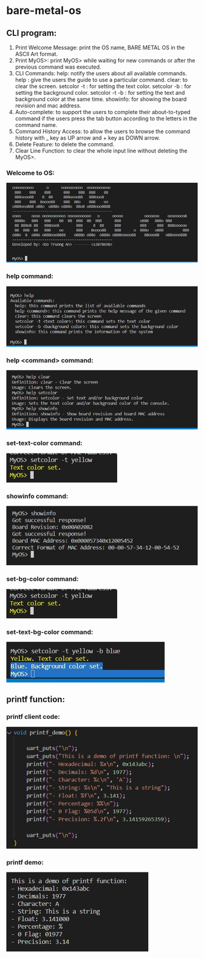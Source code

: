# bare-metal-os

## CLI program:
1. Print Welcome Message: print the OS name, BARE METAL OS in the ASCII Art format. 
2. Print MyOS>: print MyOS> while waiting for new commands or after the previous command was executed. 
3. CLI Commands:
help: notify the users about all available commands. 
help <command>: give the users the guide to use a particular command. 
clear: to clear the screen. 
setcolor -t <text-color>: for setting the text color. 
setcolor -b <background-color>: for setting the background color.
setcolor -t <text-color> -b <background-color>: for setting the text and background color at the same time. 
showinfo: for showing the board revision and mac address. 
4. Auto-complete: to support the users to complete their about-to-typed command if the users press the tab button according to the letters in the command name.  
5. Command History Access: to allow the users to browse the command history with _ key as UP arrow and + key as DOWN arrow.
6. Delete Feature: to delete the command.
7. Clear Line Function: to  clear the whole input line without deleting the MyOS>. 

### Welcome to OS:
![Alt text](https://github.com/andtr-2021/cli-printf-bare-metal-os/blob/master/osWelcome.JPG)

### help command:

![Alt text](https://github.com/andtr-2021/cli-printf-bare-metal-os/blob/master/help.JPG)

### help \<command\> command:

![Alt text](https://github.com/andtr-2021/cli-printf-bare-metal-os/blob/master/man.JPG)

### set-text-color command:

![Alt text](https://github.com/andtr-2021/cli-printf-bare-metal-os/blob/master/set%20text%20color.JPG)

### showinfo command: 

![Alt text](https://github.com/andtr-2021/cli-printf-bare-metal-os/blob/master/showinfo.JPG)

### set-bg-color command:

![Alt text](https://github.com/andtr-2021/cli-printf-bare-metal-os/blob/master/set%20text%20color.JPG)

### set-text-bg-color command:

![Alt text](https://github.com/andtr-2021/cli-printf-bare-metal-os/blob/master/settextbackground.JPG)

## printf function:

### printf client code:

![Alt text](https://github.com/andtr-2021/cli-printf-bare-metal-os/blob/master/printf%20code.JPG)

### printf demo:

![Alt text](https://github.com/andtr-2021/cli-printf-bare-metal-os/blob/master/printf%20demo.JPG)

